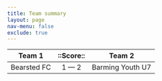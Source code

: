 ```yaml
---
title: Team summary
layout: page
nav-menu: false
exclude: true
---
```




|   Team 1    |  ::Score::  |      Team 2      |
|:-----------:|:-----------:|:----------------:|
| Bearsted FC | 1 &mdash; 2 | Barming Youth U7 |

 <br /><br /><br />